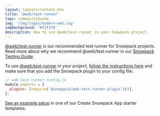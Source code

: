 ```yaml
---
layout: layouts/content.hmx
title: '@web/test-runner'
tags: communityGuide
img: '/img/logos/modern-web.svg'
imgBackground: '#f2f2f8'
description: How to use @web/test-runner in your Snowpack project.
---
```


[@web/test-runner](https://www.npmjs.com/package/@web/test-runner) is our recommended test runner for Snowpack projects. Read more about why we recommend @web/test-runner in our [Snowpack Testing Guide](/guides/testing).

To use [@web/test-runner](https://www.npmjs.com/package/@web/test-runner) in your project, [follow the instructions here](https://modern-web.dev/docs/test-runner/overview/) and make sure that you add the Snowpack plugin to your config file:

```js
// web-test-runner.config.js
module.exports = {
  plugins: [require('@snowpack/web-test-runner-plugin')()],
};
```

[See an example setup](https://github.com/snowpackjs/snowpack/blob/main/create-snowpack-app/app-template-react) in one of our Create Snowpack App starter templates.
